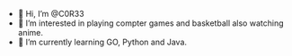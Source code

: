 - 👋 Hi, I’m @C0R33
- 👀 I’m interested in playing compter games and basketball also watching anime.
- 🌱 I’m currently learning GO, Python and Java.

<!---
C0R33/C0R33 is a ✨ special ✨ repository because its `README.md` (this file) appears on your GitHub profile.
You can click the Preview link to take a look at your changes.
--->
